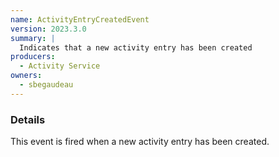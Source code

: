 ```yaml
---
name: ActivityEntryCreatedEvent
version: 2023.3.0
summary: |
  Indicates that a new activity entry has been created
producers:
  - Activity Service
owners:
  - sbegaudeau
---
```


### Details

This event is fired when a new activity entry has been created.

<NodeGraph title="Consumer / Producer Diagram" />